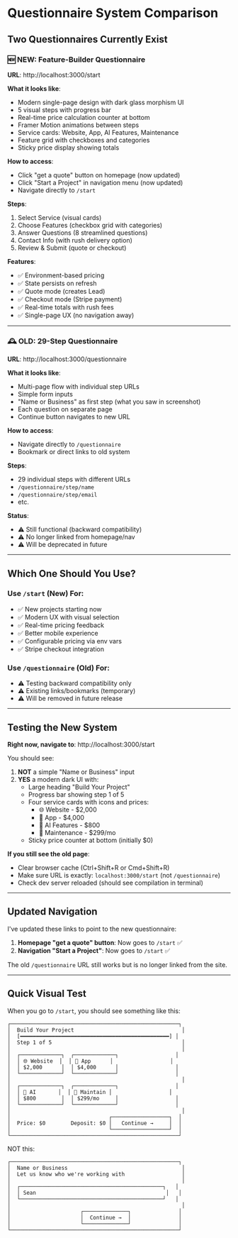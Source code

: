 # Questionnaire System Comparison

## Two Questionnaires Currently Exist

### 🆕 NEW: Feature-Builder Questionnaire
**URL**: http://localhost:3000/start

**What it looks like**:
- Modern single-page design with dark glass morphism UI
- 5 visual steps with progress bar
- Real-time price calculation counter at bottom
- Framer Motion animations between steps
- Service cards: Website, App, AI Features, Maintenance
- Feature grid with checkboxes and categories
- Sticky price display showing totals

**How to access**:
- Click "get a quote" button on homepage (now updated)
- Click "Start a Project" in navigation menu (now updated)
- Navigate directly to `/start`

**Steps**:
1. Select Service (visual cards)
2. Choose Features (checkbox grid with categories)
3. Answer Questions (8 streamlined questions)
4. Contact Info (with rush delivery option)
5. Review & Submit (quote or checkout)

**Features**:
- ✅ Environment-based pricing
- ✅ State persists on refresh
- ✅ Quote mode (creates Lead)
- ✅ Checkout mode (Stripe payment)
- ✅ Real-time totals with rush fees
- ✅ Single-page UX (no navigation away)

---

### 🕰️ OLD: 29-Step Questionnaire
**URL**: http://localhost:3000/questionnaire

**What it looks like**:
- Multi-page flow with individual step URLs
- Simple form inputs
- "Name or Business" as first step (what you saw in screenshot)
- Each question on separate page
- Continue button navigates to new URL

**How to access**:
- Navigate directly to `/questionnaire`
- Bookmark or direct links to old system

**Steps**:
- 29 individual steps with different URLs
- `/questionnaire/step/name`
- `/questionnaire/step/email`
- etc.

**Status**:
- ⚠️ Still functional (backward compatibility)
- ⚠️ No longer linked from homepage/nav
- ⚠️ Will be deprecated in future

---

## Which One Should You Use?

### Use `/start` (New) For:
- ✅ New projects starting now
- ✅ Modern UX with visual selection
- ✅ Real-time pricing feedback
- ✅ Better mobile experience
- ✅ Configurable pricing via env vars
- ✅ Stripe checkout integration

### Use `/questionnaire` (Old) For:
- ⚠️ Testing backward compatibility only
- ⚠️ Existing links/bookmarks (temporary)
- ⚠️ Will be removed in future release

---

## Testing the New System

**Right now, navigate to**: http://localhost:3000/start

You should see:
1. **NOT** a simple "Name or Business" input
2. **YES** a modern dark UI with:
   - Large heading "Build Your Project"
   - Progress bar showing step 1 of 5
   - Four service cards with icons and prices:
     * 🌐 Website - $2,000
     * 📱 App - $4,000
     * 🤖 AI Features - $800
     * 🔧 Maintenance - $299/mo
   - Sticky price counter at bottom (initially $0)

**If you still see the old page**:
- Clear browser cache (Ctrl+Shift+R or Cmd+Shift+R)
- Make sure URL is exactly: `localhost:3000/start` (not `/questionnaire`)
- Check dev server reloaded (should see compilation in terminal)

---

## Updated Navigation

I've updated these links to point to the new questionnaire:

1. **Homepage "get a quote" button**: Now goes to `/start` ✅
2. **Navigation "Start a Project"**: Now goes to `/start` ✅

The old `/questionnaire` URL still works but is no longer linked from the site.

---

## Quick Visual Test

When you go to `/start`, you should see something like this:

```
┌─────────────────────────────────────────────────────┐
│  Build Your Project                                  │
│  [━━━━━━━━━━━━━━━━━━━━━━━━━━━━━━━━━━━━━━━━━━━━━━━] │
│  Step 1 of 5                                         │
│                                                      │
│  ┌─────────────┐  ┌─────────────┐                  │
│  │ 🌐 Website  │  │ 📱 App      │                  │
│  │ $2,000      │  │ $4,000      │                  │
│  └─────────────┘  └─────────────┘                  │
│                                                      │
│  ┌─────────────┐  ┌─────────────┐                  │
│  │ 🤖 AI       │  │ 🔧 Maintain │                  │
│  │ $800        │  │ $299/mo     │                  │
│  └─────────────┘  └─────────────┘                  │
│                                                      │
│                               ┌──────────────────┐  │
│  Price: $0        Deposit: $0 │   Continue →     │  │
│                               └──────────────────┘  │
└─────────────────────────────────────────────────────┘
```

NOT this:
```
┌─────────────────────────────────────────────────────┐
│  Name or Business                                    │
│  Let us know who we're working with                  │
│                                                      │
│  ┌─────────────────────────────────────────────┐   │
│  │ Sean                                         │   │
│  └─────────────────────────────────────────────┘   │
│                                                      │
│                      ┌──────────────┐               │
│                      │  Continue →  │               │
│                      └──────────────┘               │
└─────────────────────────────────────────────────────┘
```
